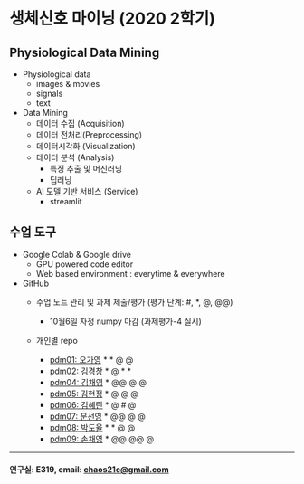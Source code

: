 # 생체신호 마이닝 (2020 2학기)

## Physiological Data Mining
* Physiological data
  - images & movies
  - signals
  - text
* Data Mining
  - 데이터 수집 (Acquisition)
  - 데이터 전처리(Preprocessing)
  - 데이터시각화 (Visualization)
  - 데이터 분석 (Analysis)
    * 특징 추출 및 머신러닝
    * 딥러닝
  - AI 모델 기반 서비스 (Service)
    * streamlit
    
## 수업 도구
* Google Colab & Google drive
  - GPU powered code editor
  - Web based environment : everytime & everywhere
* GitHub
  - 수업 노트 관리 및 과제 제출/평가 (평가 단계: #, *, @, @@)
    * 10월6일 자정 numpy 마감 (과제평가-4 실시) 
    
  - 개인별 repo  
    * [pdm01: 오가영](https://github.com/o-going/pdm01) * * @ @
    * [pdm02: 김경창](https://github.com/rldckd0103/pdm02) * @ * *
    * [pdm04: 김채영](https://github.com/kimchaeyoung-student/pdm04) * @@ @ @
    * [pdm05: 김현정](https://github.com/dasdasqs2/pdm05) * @ @ @
    * [pdm06: 김혜린](https://github.com/Kim-Hyerin/pdm06) * @ # @
    * [pdm07: 문선영](https://github.com/anstjsdud/pdm07) * @@ @ @
    * [pdm08: 박도율](https://github.com/DoyulPark/pdm08) * * @ @
    * [pdm09: 손채영](https://github.com/chaeyeongSon/pdm09) * @@ @@ @
 ---
 #### 연구실: E319, email: chaos21c@gmail.com
 
